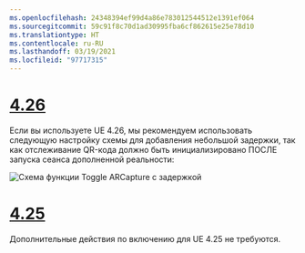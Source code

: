 ```yaml
---
ms.openlocfilehash: 24348394ef99d4a86e783012544512e1391ef064
ms.sourcegitcommit: 59c91f8c70d1ad30995fba6cf862615e25e78d10
ms.translationtype: HT
ms.contentlocale: ru-RU
ms.lasthandoff: 03/19/2021
ms.locfileid: "97717315"
---
```

# <a name="426"></a>[4.26](#tab/426)

Если вы используете UE 4.26, мы рекомендуем использовать следующую настройку схемы для добавления небольшой задержки, так как отслеживание QR-кода должно быть инициализировано ПОСЛЕ запуска сеанса дополненной реальности:

![Схема функции Toggle ARCapture с задержкой](../images/qr-codes-img-01.png)

# <a name="425"></a>[4.25](#tab/425)

Дополнительные действия по включению для UE 4.25 не требуются.


